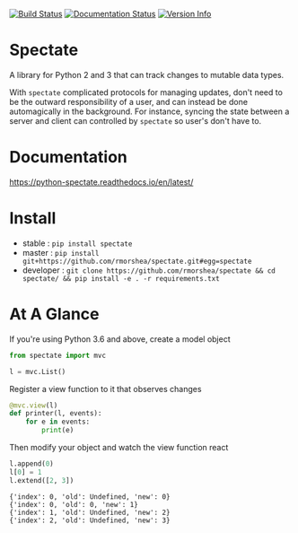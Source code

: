 [![Build Status](https://travis-ci.org/rmorshea/spectate.svg?branch=master)](https://travis-ci.org/rmorshea/spectate/branches)
[![Documentation Status](https://readthedocs.org/projects/python-spectate/badge/?version=latest)](http://python-spectate.readthedocs.io/en/latest/?badge=latest)
[![Version Info](https://img.shields.io/pypi/v/spectate.svg)](https://pypi.python.org/pypi/spectate)

# Spectate

A library for Python 2 and 3 that can track changes to mutable data types.

With `spectate` complicated protocols for managing updates, don't need to be the outward responsibility of a user, and can instead be done automagically in the background. For instance, syncing the state between a server and client can controlled by `spectate` so user's don't have to.


# Documentation

https://python-spectate.readthedocs.io/en/latest/


# Install

+ stable : `pip install spectate`
+ master : `pip install git+https://github.com/rmorshea/spectate.git#egg=spectate`
+ developer : `git clone https://github.com/rmorshea/spectate && cd spectate/ && pip install -e . -r requirements.txt`


# At A Glance

If you're using Python 3.6 and above, create a model object

```python
from spectate import mvc

l = mvc.List()
```

Register a view function to it that observes changes

```python
@mvc.view(l)
def printer(l, events):
    for e in events:
        print(e)
```

Then modify your object and watch the view function react

```python
l.append(0)
l[0] = 1
l.extend([2, 3])
```

```
{'index': 0, 'old': Undefined, 'new': 0}
{'index': 0, 'old': 0, 'new': 1}
{'index': 1, 'old': Undefined, 'new': 2}
{'index': 2, 'old': Undefined, 'new': 3}
```
